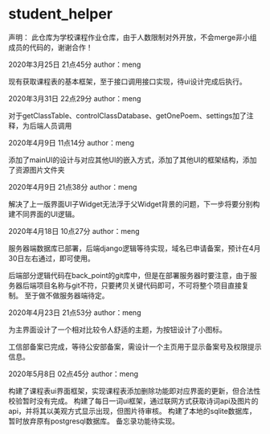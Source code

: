 # student_helper
声明：
此仓库为学校课程作业仓库，由于人数限制对外开放，不会merge非小组成员的代码的，谢谢合作！



2020年3月25日 21点45分 author：meng

现有获取课程表的基本框架，至于接口调用接口实现，待ui设计完成后执行。

2020年3月31日 22点29分 author：meng

对于getClassTable、controlClassDatabase、getOnePoem、settings加了注释，为后端人员调用

2020年4月9日 11点14分 author：meng

添加了mainUI的设计与对应其他UI的嵌入方式，添加了其他UI的框架结构，添加了资源图片文件夹

2020年4月9日 21点38分 author：meng

解决了上一版界面UI子Widget无法浮于父Widget背景的问题，下一步将要分别构建不同界面的UI逻辑。

2020年4月18日 10点27分 author：meng

服务器端数据库已部署，后端django逻辑等待实现，域名已申请备案，预计在4月30日左右通过，即可使用。

后端部分逻辑代码在back_point的git库中，但是在部署服务器时要注意，由于服务器后端项目名称与git不符，只要拷贝关键代码即可，不可将整个项目直接复制。
至于做不做服务器端待定。

2020年4月23日 21点53分 author：meng

为主界面设计了一个相对比较令人舒适的主题，为按钮设计了小图标。

工信部备案已完成，等待公安部备案，需设计一个主页用于显示备案号及权限提示信息。

2020年5月8日 02点45分 author：meng

构建了课程表ui界面框架，实现课程表添加删除功能即对应界面的更新，但合法性校验暂时没有完成。
构建了每日一词ui框架，通过联网方式获取诗词api及图片的api，并将其以美观方式显示出现，但图片待审核。
构建了本地的sqlite数据库，暂时放弃原有postgresql数据库。
备忘录功能待实现。
